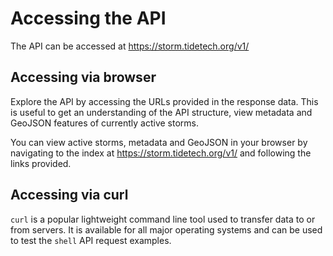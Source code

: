 # Accessing the API

The API can be accessed at <a href='https://storm.tidetech.org/v1/'>https://storm.tidetech.org/v1/</a>


## Accessing via browser

Explore the API by accessing the URLs provided in the response data. This is useful to get an understanding of the API structure, view metadata and GeoJSON features of currently active storms.

You can view active storms, metadata and GeoJSON in your browser by navigating to the index at https://storm.tidetech.org/v1/ and following the links provided.


## Accessing via curl

`curl` is a popular lightweight command line tool used to transfer data to or from servers. It is available for all major operating systems and can be used to test the `shell` API request examples.
